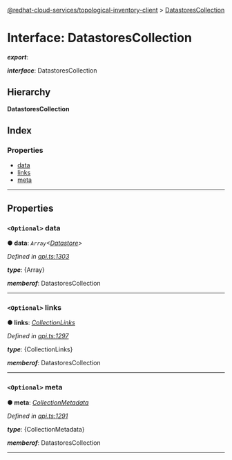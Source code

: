 [@redhat-cloud-services/topological-inventory-client](../README.md) > [DatastoresCollection](../interfaces/datastorescollection.md)

# Interface: DatastoresCollection

*__export__*: 

*__interface__*: DatastoresCollection

## Hierarchy

**DatastoresCollection**

## Index

### Properties

* [data](datastorescollection.md#data)
* [links](datastorescollection.md#links)
* [meta](datastorescollection.md#meta)

---

## Properties

<a id="data"></a>

### `<Optional>` data

**● data**: *`Array`<[Datastore](datastore.md)>*

*Defined in [api.ts:1303](https://github.com/karelhala/javascript-clients/blob/master/packages/topological-inventory/api.ts#L1303)*

*__type__*: {Array}

*__memberof__*: DatastoresCollection

___
<a id="links"></a>

### `<Optional>` links

**● links**: *[CollectionLinks](collectionlinks.md)*

*Defined in [api.ts:1297](https://github.com/karelhala/javascript-clients/blob/master/packages/topological-inventory/api.ts#L1297)*

*__type__*: {CollectionLinks}

*__memberof__*: DatastoresCollection

___
<a id="meta"></a>

### `<Optional>` meta

**● meta**: *[CollectionMetadata](collectionmetadata.md)*

*Defined in [api.ts:1291](https://github.com/karelhala/javascript-clients/blob/master/packages/topological-inventory/api.ts#L1291)*

*__type__*: {CollectionMetadata}

*__memberof__*: DatastoresCollection

___


